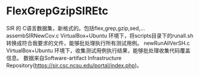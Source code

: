 # FlexGrepGzipSIREtc
SIR 的 C语言数据集，新格式的。包括flex,grep,gzip,sed,...
assembSIRNewCov.c  VirtualBox+Ubuntu 环境下，将scripts目录下的runall.sh转换成符合我要求的文件，能够批处理执行所有测试用例。
newRunAllVerSH.c    VirtualBox+Ubuntu 环境下，收集测试用例执行结果，能够批处理收集代码覆盖信息。
数据来自Software-artifact Infrastructure Repository(https://sir.csc.ncsu.edu/portal/index.php)。

